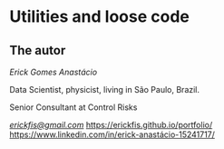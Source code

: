 # Utilities and loose code

## The autor

*Erick Gomes Anastácio*

Data Scientist, physicist, living in São Paulo, Brazil.

Senior Consultant at Control Risks

*erickfis@gmail.com*
https://erickfis.github.io/portfolio/
https://www.linkedin.com/in/erick-anastácio-15241717/
